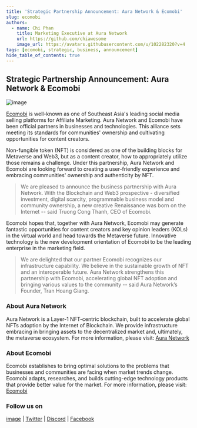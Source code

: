 ```yaml
---
title: 'Strategic Partnership Announcement: Aura Network & Ecomobi'
slug: ecomobi
authors:
  - name: Chi Phan
    title: Marketing Executive at Aura Network
    url: https://github.com/chiawesome
    image_url: https://avatars.githubusercontent.com/u/102282320?v=4
tags: [ecomobi, strategic, business, announcement]
hide_table_of_contents: true
---
```


## Strategic Partnership Announcement: Aura Network & Ecomobi

![image](/img/Ecomobi-facebook.png)

[Ecomobi](https://ecomobi.com/en/) is well-known as one of Southeast Asia's leading social media selling platforms for Affiliate Marketing. Aura Network and Ecomobi have been official partners in businesses and technologies. This alliance sets meeting its standards for communities' ownership and cultivating opportunities for content creators.

Non-fungible token (NFT) is considered as one of the building blocks for Metaverse and Web3, but as a content creator, how to appropriately utilize those remains a challenge. Under this partnership, Aura Network and Ecomobi are looking forward to creating a user-friendly experience and embracing communities' ownership and authenticity by NFT.

<!--truncate-->

>We are pleased to announce the business partnership with Aura Network. With the Blockchain and Web3 prospective - diversified investment, digital scarcity, programmable business model and community ownership, a new creative Renaissance was born on the Internet -- said Truong Cong Thanh, CEO of Ecomobi.

Ecomobi hopes that, together with Aura Network, Ecomobi may generate fantastic opportunities for content creators and key opinion leaders (KOLs) in the virtual world and head towards the Metaverse future. Innovative technology is the new development orientation of Ecomobi to be the leading enterprise in the marketing field.

>We are delighted that our partner Ecomobi recognizes our infrastructure capability. We believe in the sustainable growth of NFT and an interoperable future. Aura Network strengthens this partnership with Ecomobi, accelerating global NFT adoption and bringing various values to the community -- said Aura Network’s Founder, Tran Hoang Giang.

### About Aura Network

Aura Network is a Layer-1 NFT-centric blockchain, built to accelerate global NFTs adoption by the Internet of Blockchain. We provide infrastructure embracing in bringing assets to the decentralized market and, ultimately, the metaverse ecosystem. For more information, please visit: [Aura Network](https://aura.network/)

### About Ecomobi

Ecomobi establishes to bring optimal solutions to the problems that businesses and communities are facing when market trends change. Ecomobi adapts, researches, and builds cutting-edge technology products that provide better value for the market. For more information, please visit: [Ecomobi](https://ecomobi.com/en/)

### Follow us on

[image](https://t.me/+zjYMBoLBslkwZjU1) | [Twitter](https://twitter.com/AuraNetworkHQ) | [Discord](https://discord.gg/sKsvpQTAzP) | [Facebook](https://facebook.com/AuraNetworkHQ/)